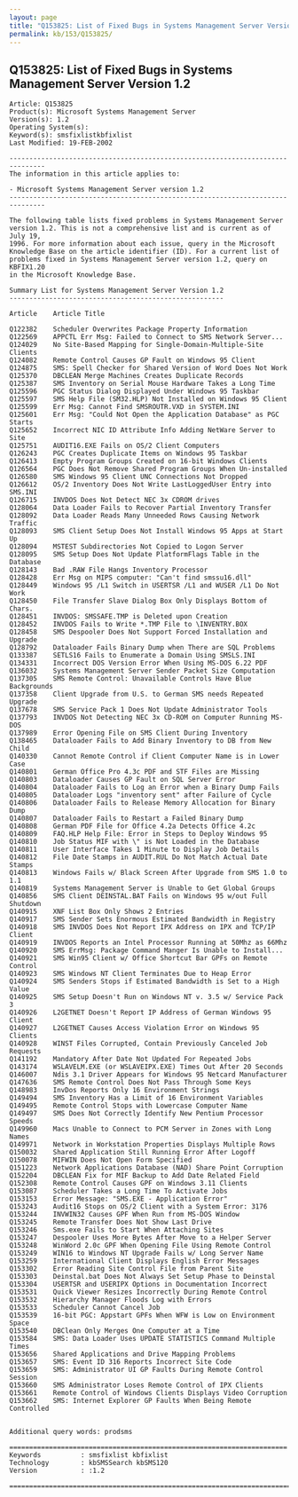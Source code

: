 ```yaml
---
layout: page
title: "Q153825: List of Fixed Bugs in Systems Management Server Version 1.2"
permalink: kb/153/Q153825/
---
```


## Q153825: List of Fixed Bugs in Systems Management Server Version 1.2

	Article: Q153825
	Product(s): Microsoft Systems Management Server
	Version(s): 1.2
	Operating System(s): 
	Keyword(s): smsfixlistkbfixlist
	Last Modified: 19-FEB-2002
	
	-------------------------------------------------------------------------------
	The information in this article applies to:
	
	- Microsoft Systems Management Server version 1.2 
	-------------------------------------------------------------------------------
	
	The following table lists fixed problems in Systems Management Server
	version 1.2. This is not a comprehensive list and is current as of July 19,
	1996. For more information about each issue, query in the Microsoft
	Knowledge Base on the article identifier (ID). For a current list of
	problems fixed in Systems Management Server version 1.2, query on KBFIX1.20
	in the Microsoft Knowledge Base.
	
	Summary List for Systems Management Server Version 1.2
	------------------------------------------------------
	
	Article    Article Title
	
	Q122382    Scheduler Overwrites Package Property Information
	Q122569    APPCTL Err Msg: Failed to Connect to SMS Network Server...
	Q124029    No Site-Based Mapping for Single-Domain-Multiple-Site Clients
	Q124082    Remote Control Causes GP Fault on Windows 95 Client
	Q124875    SMS: Spell Checker for Shared Version of Word Does Not Work
	Q125370    DBCLEAN Merge Machines Creates Duplicate Records
	Q125387    SMS Inventory on Serial Mouse Hardware Takes a Long Time
	Q125596    PGC Status Dialog Displayed Under Windows 95 Taskbar
	Q125597    SMS Help File (SM32.HLP) Not Installed on Windows 95 Client
	Q125599    Err Msg: Cannot Find SMSROUTR.VXD in SYSTEM.INI
	Q125601    Err Msg: "Could Not Open the Application Database" as PGC Starts
	Q125652    Incorrect NIC ID Attribute Info Adding NetWare Server to Site
	Q125751    AUDIT16.EXE Fails on OS/2 Client Computers
	Q126243    PGC Creates Duplicate Items on Windows 95 Taskbar
	Q126413    Empty Program Groups Created on 16-bit Windows Clients
	Q126564    PGC Does Not Remove Shared Program Groups When Un-installed
	Q126580    SMS Windows 95 Client UNC Connections Not Dropped
	Q126612    OS/2 Inventory Does Not Write LastLoggedUser Entry into SMS.INI
	Q126715    INVDOS Does Not Detect NEC 3x CDROM drives
	Q128064    Data Loader Fails to Recover Partial Inventory Transfer
	Q128092    Data Loader Reads Many Unneeded Rows Causing Network Traffic
	Q128093    SMS Client Setup Does Not Install Windows 95 Apps at Start Up
	Q128094    MSTEST Subdirectories Not Copied to Logon Server
	Q128095    SMS Setup Does Not Update PlatformFlags Table in the Database
	Q128143    Bad .RAW File Hangs Inventory Processor
	Q128428    Err Msg on MIPS computer: "Can't find smssu16.dll"
	Q128449    Windows 95 /L1 Switch in USERTSR /L1 and WUSER /L1 Do Not Work
	Q128450    File Transfer Slave Dialog Box Only Displays Bottom of Chars.
	Q128451    INVDOS: SMSSAFE.TMP is Deleted upon Creation
	Q128452    INVDOS Fails to Write *.TMP File to \INVENTRY.BOX
	Q128458    SMS Despooler Does Not Support Forced Installation and Upgrade
	Q128792    Dataloader Fails Binary Dump when There are SQL Problems
	Q133387    SETLS16 Fails to Enumerate a Domain Using SMSLS.INI
	Q134331    Incorrect DOS Version Error When Using MS-DOS 6.22 PDF
	Q136032    Systems Management Server Sender Packet Size Computation
	Q137305    SMS Remote Control: Unavailable Controls Have Blue Backgrounds
	Q137358    Client Upgrade from U.S. to German SMS needs Repeated Upgrade
	Q137678    SMS Service Pack 1 Does Not Update Administrator Tools
	Q137793    INVDOS Not Detecting NEC 3x CD-ROM on Computer Running MS-DOS
	Q137989    Error Opening File on SMS Client During Inventory
	Q138465    Dataloader Fails to Add Binary Inventory to DB from New Child
	Q140330    Cannot Remote Control if Client Computer Name is in Lower Case
	Q140801    German Office Pro 4.3c PDF and STF Files are Missing
	Q140803    Dataloader Causes GP Fault on SQL Server Error
	Q140804    Dataloader Fails to Log an Error when a Binary Dump Fails
	Q140805    Dataloader Logs "inventory sent" after Failure of Cycle
	Q140806    Dataloader Fails to Release Memory Allocation for Binary Dump
	Q140807    Dataloader Fails to Restart a Failed Binary Dump
	Q140808    German PDF File for Office 4.2a Detects Office 4.2c
	Q140809    FAQ.HLP Help File: Error in Steps to Deploy Windows 95
	Q140810    Job Status MIF with \" is Not Loaded in the Database
	Q140811    User Interface Takes 1 Minute to Display Job Details
	Q140812    File Date Stamps in AUDIT.RUL Do Not Match Actual Date Stamps
	Q140813    Windows Fails w/ Black Screen After Upgrade from SMS 1.0 to 1.1
	Q140819    Systems Management Server is Unable to Get Global Groups
	Q140856    SMS Client DEINSTAL.BAT Fails on Windows 95 w/out Full Shutdown
	Q140915    XNF List Box Only Shows 2 Entries
	Q140917    SMS Sender Sets Enormous Estimated Bandwidth in Registry
	Q140918    SMS INVDOS Does Not Report IPX Address on IPX and TCP/IP Client
	Q140919    INVDOS Reports an Intel Processor Running at 50Mhz as 66Mhz
	Q140920    SMS ErrMsg: Package Command Manger Is Unable to Install...
	Q140921    SMS Win95 Client w/ Office Shortcut Bar GPFs on Remote Control
	Q140923    SMS Windows NT Client Terminates Due to Heap Error
	Q140924    SMS Senders Stops if Estimated Bandwidth is Set to a High Value
	Q140925    SMS Setup Doesn't Run on Windows NT v. 3.5 w/ Service Pack 3
	Q140926    L2GETNET Doesn't Report IP Address of German Windows 95 Client
	Q140927    L2GETNET Causes Access Violation Error on Windows 95 Clients
	Q140928    WINST Files Corrupted, Contain Previously Canceled Job Requests
	Q141192    Mandatory After Date Not Updated For Repeated Jobs
	Q143174    WSLAVELM.EXE (or WSLAVEIPX.EXE) Times Out After 20 Seconds
	Q146007    Ndis 3.1 Driver Appears for Windows 95 Netcard Manufacturer
	Q147636    SMS Remote Control Does Not Pass Through Some Keys
	Q148983    InvDos Reports Only 16 Environment Strings
	Q149494    SMS Inventory Has a Limit of 16 Environment Variables
	Q149495    Remote Control Stops with Lowercase Computer Name
	Q149497    SMS Does Not Correctly Identify New Pentium Processor Speeds
	Q149960    Macs Unable to Connect to PCM Server in Zones with Long Names
	Q149971    Network in Workstation Properties Displays Multiple Rows
	Q150032    Shared Application Still Running Error After Logoff
	Q150078    MIFWIN Does Not Open Form Specified
	Q151223    Network Applications Database (NAD) Share Point Corruption
	Q152204    DBCLEAN Fix for MIF Backup to Add Date Related Field
	Q152308    Remote Control Causes GPF on Windows 3.11 Clients
	Q153087    Scheduler Takes a Long Time To Activate Jobs
	Q153153    Error Message: "SMS.EXE - Application Error"
	Q153243    Audit16 Stops on OS/2 Client with a System Error: 3176
	Q153244    INVWIN32 Causes GPF When Run from MS-DOS Window
	Q153245    Remote Transfer Does Not Show Last Drive
	Q153246    Sms.exe Fails to Start When Attaching Sites
	Q153247    Despooler Uses More Bytes After Move to a Helper Server
	Q153248    WinWord 2.0c GPF When Opening File Using Remote Control
	Q153249    WIN16 to Windows NT Upgrade Fails w/ Long Server Name
	Q153259    International Client Displays English Error Messages
	Q153302    Error Reading Site Control File from Parent Site
	Q153303    Deinstal.bat Does Not Always Set Setup Phase to Deinstal
	Q153304    USERTSR and USERIPX Options in Documentation Incorrect
	Q153531    Quick Viewer Resizes Incorrectly During Remote Control
	Q153532    Hierarchy Manager Floods Log with Errors
	Q153533    Scheduler Cannot Cancel Job
	Q153539    16-bit PGC: Appstart GPFs When WFW is Low on Environment Space
	Q153540    DBClean Only Merges One Computer at a Time
	Q153584    SMS: Data Loader Uses UPDATE STATISTICS Command Multiple Times
	Q153656    Shared Applications and Drive Mapping Problems
	Q153657    SMS: Event ID 316 Reports Incorrect Site Code
	Q153659    SMS: Administrator UI GP Faults During Remote Control Session
	Q153660    SMS Administrator Loses Remote Control of IPX Clients
	Q153661    Remote Control of Windows Clients Displays Video Corruption
	Q153662    SMS: Internet Explorer GP Faults When Being Remote Controlled
	
	
	Additional query words: prodsms
	
	======================================================================
	Keywords          : smsfixlist kbfixlist
	Technology        : kbSMSSearch kbSMS120
	Version           : :1.2
	
	=============================================================================
	
